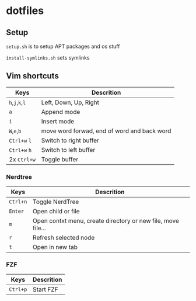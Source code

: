 # dotfiles

## Setup

`setup.sh` is to setup APT packages and os stuff

`ìnstall-symlinks.sh` sets symlinks

## Vim shortcuts

| Keys            | Descrition                                  |
| --------------- | ------------------------------------------- |
| `h`,`j`,`k`,`l` | Left, Down, Up, Right                       |
| `a`             | Append mode                                 |
| `i`             | Insert mode                                 |
| `W`,`e`,`b`     | move word forwad, end of word and back word |
| `Ctrl+w` `l`    | Switch to right buffer                      |
| `Ctrl+w` `h`    | Switch to left buffer                       |
| 2x `Ctrl+w`     | Toggle buffer                               |

### Nerdtree

| Keys     | Descrition                                                   |
| -------- | ------------------------------------------------------------ |
| `Ctrl+n` | Toggle NerdTree                                              |
| `Enter`  | Open child or file                                           |
| `m`      | Open contxt menu, create directory or new file, move file... |
| `r`      | Refresh selected node                                        |
| `t`      | Open in new tab                                              |

### FZF

| Keys     | Descrition |
| -------- | ---------- |
| `Ctrl+p` | Start FZF  |
